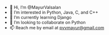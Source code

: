 - 👋 Hi, I’m @MayurValsalan
- 👀 I’m interested in Python, Java, C, and C++
- 🌱 I’m currently learning Django
- 💞️ I’m looking to collaborate on Python
- 📫 Reach me by email at pvvmayur@gmail.com

<!---
MayurValsalan/MayurValsalan is a ✨ special ✨ repository because its `README.md` (this file) appears on your GitHub profile.
You can click the Preview link to take a look at your changes.
--->
